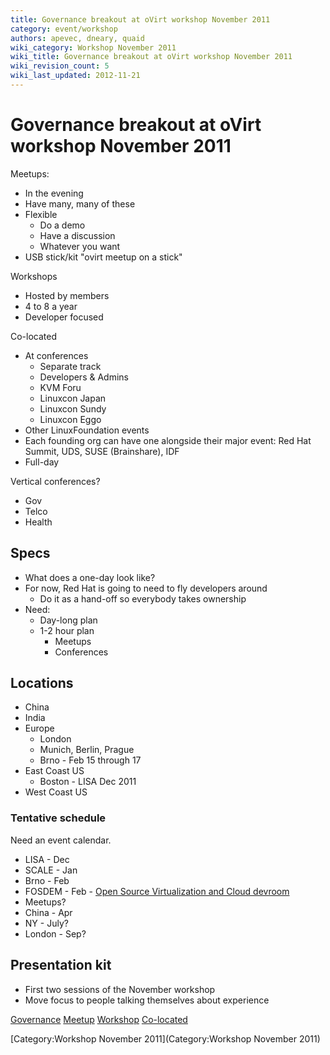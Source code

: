 ```yaml
---
title: Governance breakout at oVirt workshop November 2011
category: event/workshop
authors: apevec, dneary, quaid
wiki_category: Workshop November 2011
wiki_title: Governance breakout at oVirt workshop November 2011
wiki_revision_count: 5
wiki_last_updated: 2012-11-21
---
```


# Governance breakout at oVirt workshop November 2011

Meetups:

*   In the evening
*   Have many, many of these
*   Flexible
    -   Do a demo
    -   Have a discussion
    -   Whatever you want
*   USB stick/kit "ovirt meetup on a stick"

Workshops

*   Hosted by members
*   4 to 8 a year
*   Developer focused

Co-located

*   At conferences
    -   Separate track
    -   Developers & Admins
    -   KVM Foru
    -   Linuxcon Japan
    -   Linuxcon Sundy
    -   Linuxcon Eggo
*   Other LinuxFoundation events
*   Each founding org can have one alongside their major event: Red Hat Summit, UDS, SUSE (Brainshare), IDF
*   Full-day

Vertical conferences?

*   Gov
*   Telco
*   Health

## Specs

*   What does a one-day look like?
*   For now, Red Hat is going to need to fly developers around
    -   Do it as a hand-off so everybody takes ownership
*   Need:
    -   Day-long plan
    -   1-2 hour plan
        -   Meetups
        -   Conferences

## Locations

*   China
*   India
*   Europe
    -   London
    -   Munich, Berlin, Prague
    -   Brno - Feb 15 through 17
*   East Coast US
    -   Boston - LISA Dec 2011
*   West Coast US

### Tentative schedule

Need an event calendar.

*   LISA - Dec
*   SCALE - Jan
*   Brno - Feb
*   FOSDEM - Feb - [Open Source Virtualization and Cloud devroom](http://fosdem.org/2012/devrooms_for_2012)
*   Meetups?
*   China - Apr
*   NY - July?
*   London - Sep?

## Presentation kit

*   First two sessions of the November workshop
*   Move focus to people talking themselves about experience

[Governance](Governance) [Meetup](Meetup) [Workshop](Workshop) [Co-located](Co-located)

[Category:Workshop November 2011](Category:Workshop November 2011)
